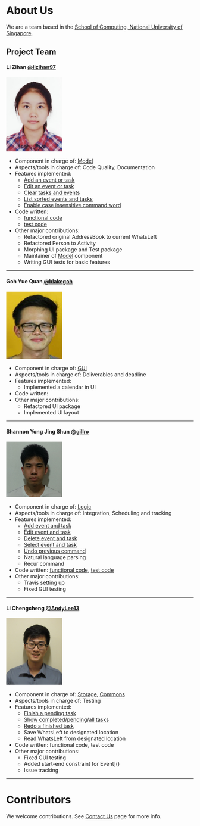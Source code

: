 # About Us

We are a team based in the [School of Computing, National University of Singapore](http://www.comp.nus.edu.sg).

## Project Team

#### Li Zihan [@lizihan97](https://github.com/lizihan97) <br>
<img src="images/lizihan97.png" width="150"><br>
* Component in charge of: [Model](https://github.com/CS2103JAN2017-W10-B4/main/blob/master/docs/DeveloperGuide.md#24-model-component)<br>
* Aspects/tools in charge of: Code Quality, Documentation<br>
* Features implemented:<br>
  * [Add an event or task](https://github.com/CS2103JAN2017-W10-B4/main/blob/master/docs/UserGuide.md#22-adding-an-eventtask--add)
  * [Edit an event or task](https://github.com/CS2103JAN2017-W10-B4/main/blob/master/docs/UserGuide.md#24-editing-an-eventtask--edit)
  * [Clear tasks and events](https://github.com/CS2103JAN2017-W10-B4/main/blob/master/docs/UserGuide.md#28-clearing-all-entries--clear)
  * [List sorted events and tasks](https://github.com/CS2103JAN2017-W10-B4/main/blob/master/docs/UserGuide.md#23-listing-all-eventstasks--list)
  * [Enable case insensitive command word](https://github.com/CS2103JAN2017-W10-B4/main/commit/93538bdf41dcb71b74833f05dd47d528f20e14d9)
* Code written:
  * [functional code](https://github.com/CS2103JAN2017-W10-B4/main/blob/master/collated/main/A0148038A.md#a0148038a)
  * [test code](https://github.com/CS2103JAN2017-W10-B4/main/blob/master/collated/test/A0148038A.md#a0148038a)
* Other major contributions:
  * Refactored original AddressBook to current WhatsLeft
  * Refactored Person to Activity
  * Morphing UI package and Test package
  * Maintainer of [Model](https://github.com/CS2103JAN2017-W10-B4/main/blob/master/docs/DeveloperGuide.md#24-model-component) component
  * Writing GUI tests for basic features

-----

#### Goh Yue Quan [@blakegoh](http://github.com/blakegoh)
<img src="images/blakegoh.png" width="150"><br>
* Component in charge of: [GUI](https://github.com/CS2103JAN2017-W10-B4/main/blob/master/docs/DeveloperGuide.md#22-ui-component)<br>
* Aspects/tools in charge of: Deliverables and deadline<br>
* Features implemented:<br>
  * Implemented a calendar in UI
* Code written:
* Other major contributions:
  * Refactored UI package
  * Implemented UI layout

-----

#### Shannon Yong Jing Shun [@gillro](http://github.com/gillro)
<img src="images/gillro.png" width="150"><br>
* Component in charge of: [Logic](https://github.com/CS2103JAN2017-W10-B4/main/blob/master/docs/DeveloperGuide.md#23-logic-component)<br>
* Aspects/tools in charge of: Integration, Scheduling and tracking<br>
* Features implemented:<br>
  * [Add event and task](https://github.com/CS2103JAN2017-W10-B4/main/blob/master/docs/UserGuide.md#22-adding-an-eventtask--add)
  * [Edit event and task](https://github.com/CS2103JAN2017-W10-B4/main/blob/master/docs/UserGuide.md#24-editing-an-eventtask--edit)
  * [Delete event and task](https://github.com/CS2103JAN2017-W10-B4/main/blob/master/docs/UserGuide.md#27-deleting-an-eventtask--delete)
  * [Select event and task](https://github.com/CS2103JAN2017-W10-B4/main/blob/master/docs/UserGuide.md#26-selecting-an-eventtask--select)
  * [Undo previous command](https://github.com/CS2103JAN2017-W10-B4/main/blob/master/docs/UserGuide.md#211-undoing-the-latest-command--undo)
  * Natural language parsing
  * Recur command
* Code written: [functional code](https://github.com/CS2103JAN2017-W10-B4/main/blob/master/collated/main/A0110491U.md), [test code](https://github.com/CS2103JAN2017-W10-B4/main/blob/master/collated/test/A0110491U.md)
* Other major contributions:
  * Travis setting up
  * Fixed GUI testing

-----

#### Li Chengcheng [@AndyLee13](http://github.com/AndyLee13)
<img src="images/AndyLee13.png" width="150"><br>
* Component in charge of: [Storage](https://github.com/CS2103JAN2017-W10-B4/main/blob/master/docs/DeveloperGuide.md#25-storage-component), [Commons](https://github.com/CS2103JAN2017-W10-B4/main/blob/master/docs/DeveloperGuide.md#26-common-classes)<br>
* Aspects/tools in charge of: Testing<br>
* Features implemented:<br>
  * [Finish a pending task](https://github.com/CS2103JAN2017-W10-B4/main/blob/master/docs/UserGuide.md#29-finishing-a-task-finish)
  * [Show completed/pending/all tasks](https://github.com/CS2103JAN2017-W10-B4/main/blob/master/docs/UserGuide.md#210-task-display-preference-show)
  * [Redo a finished task](https://github.com/CS2103JAN2017-W10-B4/main/blob/master/docs/UserGuide.md#212-redoing-the-completed-task--redo)
  * Save WhatsLeft to designated location
  * Read WhatsLeft from designated location
* Code written: functional code, test code
* Other major contributions:
  * Fixed GUI testing
  * Added start-end constraint for Event]()
  * Issue tracking

 -----

# Contributors

We welcome contributions. See [Contact Us](ContactUs.md) page for more info.
